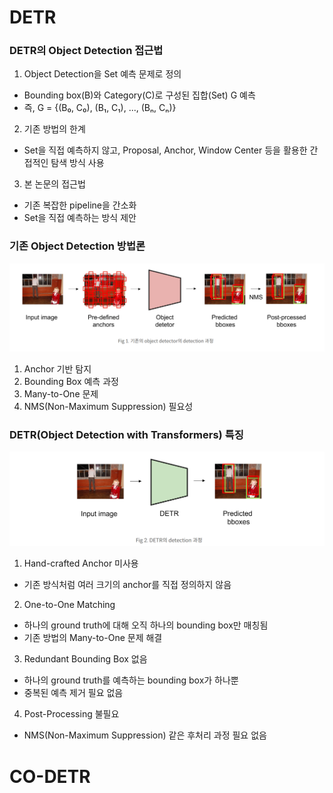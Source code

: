 # DETR
### DETR의 Object Detection 접근법
1) Object Detection을 Set 예측 문제로 정의
- Bounding box(B)와 Category(C)로 구성된 집합(Set) G 예측
- 즉, G = {(B₀, C₀), (B₁, C₁), ..., (Bₙ, Cₙ)}

2) 기존 방법의 한계
- Set을 직접 예측하지 않고, Proposal, Anchor, Window Center 등을 활용한 간접적인 탐색 방식 사용

3) 본 논문의 접근법
- 기존 복잡한 pipeline을 간소화
- Set을 직접 예측하는 방식 제안

### 기존 Object Detection 방법론
![결과이미지](./1.png)
1) Anchor 기반 탐지
2) Bounding Box 예측 과정
3) Many-to-One 문제
4) NMS(Non-Maximum Suppression) 필요성

### DETR(Object Detection with Transformers) 특징
![결과이미지](./2.png)
1) Hand-crafted Anchor 미사용  
  - 기존 방식처럼 여러 크기의 anchor를 직접 정의하지 않음  

2) One-to-One Matching  
  - 하나의 ground truth에 대해 오직 하나의 bounding box만 매칭됨  
  - 기존 방법의 Many-to-One 문제 해결

3) Redundant Bounding Box 없음
  - 하나의 ground truth를 예측하는 bounding box가 하나뿐
  - 중복된 예측 제거 필요 없음 

4) Post-Processing 불필요
  - NMS(Non-Maximum Suppression) 같은 후처리 과정 필요 없음


# CO-DETR
